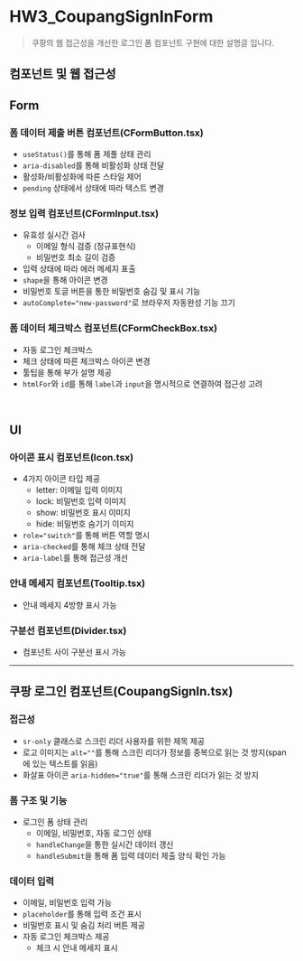 # HW3_CoupangSignInForm

> 쿠팡의 웹 접근성을 개선한 로그인 폼 컴포넌트 구현에 대한 설명글 입니다.

## 컴포넌트 및 웹 접근성

## Form

### 폼 데이터 제출 버튼 컴포넌트(CFormButton.tsx)

- `useStatus()`를 통해 폼 제풀 상태 관리
- `aria-disabled`를 통해 비활성화 상태 전달
- 활성화/비활성화에 따른 스타일 제어
- `pending` 상태에서 상태에 따라 텍스트 변경

### 정보 입력 컴포넌트(CFormInput.tsx)

- 유효성 실시간 검사
  - 이메일 형식 검증 (정규표현식)
  - 비밀번호 최소 길이 검증
- 입력 상태에 따라 에러 메세지 표출
- `shape`을 통해 아이콘 변경
- 비밀번호 토글 버튼을 통한 비밀번호 숨김 및 표시 기능
- `autoComplete="new-password"`로 브라우저 자동완성 기능 끄기

### 폼 데이터 체크박스 컴포넌트(CFormCheckBox.tsx)

- 자동 로그인 체크박스
- 체크 상태에 따른 체크박스 아이콘 변경
- 툴팁을 통해 부가 설명 제공
- `htmlFor`와 `id`를 통해 `label`과 `input`을 명시적으로 연결하여 접근성 고려

<br>

## UI

### 아이콘 표시 컴포넌트(Icon.tsx)

- 4가지 아이콘 타입 제공
  - letter: 이메일 입력 이미지
  - lock: 비밀번호 입력 이미지
  - show: 비밀번호 표시 이미지
  - hide: 비밀번호 숨기기 이미지
- `role="switch"`를 통해 버튼 역할 명시
- `aria-checked`를 통해 체크 상태 전달
- `aria-label`를 통해 접근성 개선

### 안내 메세지 컴포넌트(Tooltip.tsx)

- 안내 메세지 4방향 표시 가능

### 구분선 컴포넌트(Divider.tsx)

- 컴포넌트 사이 구분선 표시 가능

<hr/>

## 쿠팡 로그인 컴포넌트(CoupangSignIn.tsx)

### 접근성

- `sr-only` 클래스로 스크린 리더 사용자를 위한 제목 제공
- 로고 이미지는 `alt=""`를 통해 스크린 리더가 정보를 중복으로 읽는 것 방지(span에 있는 텍스트를 읽음)
- 화살표 아이콘 `aria-hidden="true"`를 통해 스크린 리더가 읽는 것 방지

### 폼 구조 및 기능

- 로그인 폼 상태 관리
  - 이메일, 비밀번호, 자동 로그인 상태
  - `handleChange`을 통한 실시간 데이터 갱신
  - `handleSubmit`을 통해 폼 입력 데이터 제출 양식 확인 가능

### 데이터 입력

- 이메일, 비밀번호 입력 가능
- `placeholder`를 통해 입력 조건 표시
- 비밀번호 표시 및 숨김 처리 버튼 제공
- 자동 로그인 체크박스 제공
  - 체크 시 안내 메세지 표시
